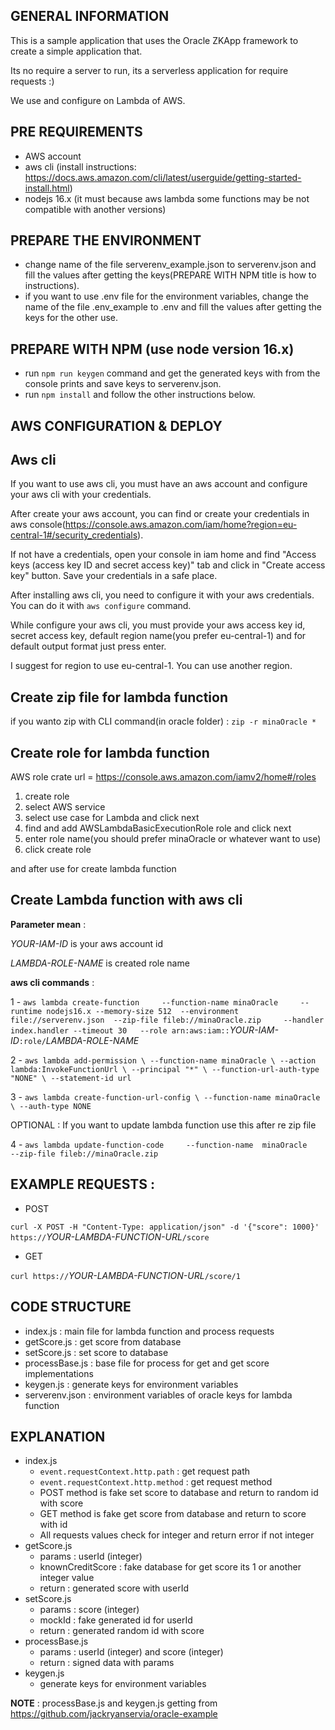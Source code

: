 GENERAL INFORMATION
-
This is a sample application that uses the Oracle ZKApp framework to create a simple application that.

Its no require a server to run, its a serverless application for require requests :)

We use and configure on Lambda of AWS.


PRE REQUIREMENTS
-
- AWS account
- aws cli (install instructions: https://docs.aws.amazon.com/cli/latest/userguide/getting-started-install.html)
- nodejs 16.x (it must because aws lambda some functions may be not compatible with another versions)

PREPARE THE ENVIRONMENT
-
- change name of the file serverenv_example.json to serverenv.json and fill the values after getting the keys(PREPARE WITH NPM title is how to instructions).
- if you want to use .env file for the environment variables, change the name of the file .env_example to .env and fill the values after getting the keys for the other use.

PREPARE WITH NPM (use node version 16.x)
-
-  run `npm run keygen` command and get the generated keys with  from the console prints and save keys to serverenv.json.
- run `npm install` and follow the other instructions below.

AWS CONFIGURATION & DEPLOY
-
Aws cli
---
If you want to use aws cli, you must have an aws account and configure your aws cli with your credentials.

After create your aws account, you can find or create your credentials in aws console(https://console.aws.amazon.com/iam/home?region=eu-central-1#/security_credentials).

If not have a credentials, open your console in iam home and find "Access keys (access key ID and secret access key)" tab and click in "Create access key" button. Save your credentials in a safe place.

After installing aws cli, you need to configure it with your aws credentials. You can do it with `aws configure` command.

While configure your aws cli, you must provide your aws access key id, secret access key, default region name(you prefer eu-central-1) and for default output format just press enter.

I suggest for region to use eu-central-1. You can use another region.


Create zip file for lambda function
---
if you wanto zip with CLI command(in oracle folder) :
`zip -r minaOracle *`

Create role for lambda function
---
AWS role crate url = https://console.aws.amazon.com/iamv2/home#/roles

1. create role
2. select AWS service
3. select use case for Lambda and click next
4. find and add AWSLambdaBasicExecutionRole role and click next
5. enter role name(you should prefer minaOracle or whatever want to use)
6. click create role

and after use for create lambda function

Create Lambda function with aws cli
---
**Parameter mean** :

*YOUR-IAM-ID* is your aws account id

*LAMBDA-ROLE-NAME* is created role name

**aws cli commands** :

1 - 
`aws lambda create-function     --function-name minaOracle     --runtime nodejs16.x --memory-size 512  --environment file://serverenv.json  --zip-file fileb://minaOracle.zip     --handler index.handler --timeout 30   --role arn:aws:iam::`*YOUR-IAM-ID*`:role/`*LAMBDA-ROLE-NAME*

2 -
`aws lambda add-permission \
--function-name minaOracle \
--action lambda:InvokeFunctionUrl \
--principal "*" \
--function-url-auth-type "NONE" \
--statement-id url`

3 -
`aws lambda create-function-url-config \
--function-name minaOracle \
--auth-type NONE`

OPTIONAL : If you want to update lambda function use this after re zip file

4 - 
`aws lambda update-function-code     --function-name  minaOracle     --zip-file fileb://minaOracle.zip`


EXAMPLE REQUESTS :
--
- POST

`curl -X POST -H "Content-Type: application/json" -d '{"score": 1000}' https://`*YOUR-LAMBDA-FUNCTION-URL*`/score`

- GET

`curl https://`*YOUR-LAMBDA-FUNCTION-URL*`/score/1`


CODE STRUCTURE
-

- index.js : main file for lambda function and process requests
- getScore.js : get score from database
- setScore.js : set score to database
- processBase.js : base file for process for get and get score implementations
- keygen.js : generate keys for environment variables
- serverenv.json : environment variables of oracle keys for lambda function

EXPLANATION
-

- index.js
  - `event.requestContext.http.path` : get request path
  - `event.requestContext.http.method` : get request method
  - POST method is fake set score to database and return to random id with score
  - GET method is fake get score from database and return to score with id
  - All requests values check for integer and return error if not integer
- getScore.js
  - params : userId (integer)
  - knownCreditScore : fake database for get score its 1 or another integer value
  - return : generated score with userId
- setScore.js
  - params : score (integer)
  - mockId : fake generated id for userId
  - return : generated random id with score
- processBase.js
  - params : userId (integer) and score (integer)
  - return : signed data with params
- keygen.js
  - generate keys for environment variables

**NOTE** : processBase.js and keygen.js getting from https://github.com/jackryanservia/oracle-example
